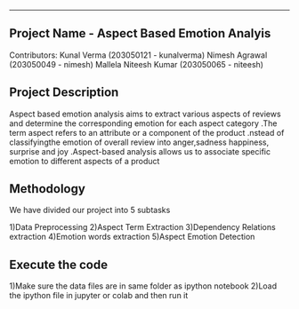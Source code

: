 -------------------------------------------------------------
Project Name - Aspect Based Emotion Analyis
-------------------------------------------------------------
Contributors: 
Kunal Verma		(203050121 - kunalverma) 
Nimesh Agrawal		(203050049 - nimesh) 
Mallela Niteesh Kumar	(203050065 - niteesh) 

Project Description
----------------------
Aspect based emotion analysis aims to extract various aspects of reviews and determine the corresponding emotion for each aspect 
category .The term aspect refers to an attribute or a component of the product .nstead of classifyingthe emotion of overall review
into anger,sadness happiness, surprise and joy .Aspect-based analysis allows us to associate specific emotion to different aspects
of a product 

Methodology
------------------------
We have divided our project into 5 subtasks

1)Data Preprocessing
2)Aspect Term Extraction
3)Dependency Relations extraction
4)Emotion words extraction
5)Aspect Emotion Detection

Execute the code
------------------------
1)Make sure the data files are in same folder as ipython notebook
2)Load the ipython file in jupyter or colab and then run it 
